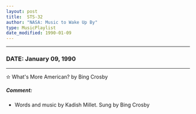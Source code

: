 ```yaml
---
layout: post
title:  STS-32
author: "NASA: Music to Wake Up By"
type: MusicPlaylist
date_modified: 1990-01-09
---
```


----
### DATE: January 09, 1990
----
✫ What's More American? by Bing Crosby

##### Comment:
* Words and music by Kadish Millet. Sung by Bing Crosby
